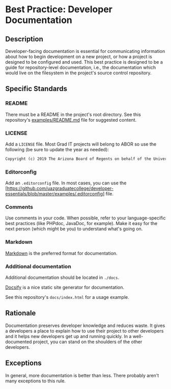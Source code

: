 # Best Practice: Developer Documentation

## Description

Developer-facing documentation is essential for communicating information about how to begin development on a new project, or how a project is designed to be configured and used.
This best practice is designed to be a guide for repository-level documentation, i.e., the documentation which would live on the filesystem in the project's source control repository.

## Specific Standards

### README

There must be a README in the project's root directory. See this repository's [examples/README.md](https://github.com/uazgraduatecollege/developer-essentials/blob/master/examples/README.md) file for suggested content.

### LICENSE

Add a `LICENSE` file. Most Grad IT projects will belong to ABOR so use the following (be sure to update the year as needed):

```txt
Copyright (c) 2019 The Arizona Board of Regents on behalf of the University of Arizona - All Rights Reserved.
```

### Editorconfig

Add an `.editorconfig` file. In most cases, you can use the [https://github.com/uazgraduatecollege/developer-essentials/blob/master/examples/.editorconfig] file.

### Comments

Use comments in your code. When possible, refer to your language-specific best practices (like PHPdoc, JavaDoc, for example).
Make it easy for the next person (which might be you) to understand what's going on.

### Markdown

[Markdown](http://commonmark.org) is the preferred format for documentation.

### Additional documentation

Additional documentation should be located in `./docs`.

[Docsify](https://docsify.js.org/#/) is a nice static site generator for documentation.

See this repository's `docs/index.html` for a usage example.

## Rationale

Documentation preserves developer knowledge and reduces waste. It gives a developers a place to explain how to use their project to other developers and it helps new developers get up and running quickly. In a well-documented project, you can stand on the shoulders of the other developers.

## Exceptions

In general, more documentation is better than less. There probably aren't many exceptions to this rule.
